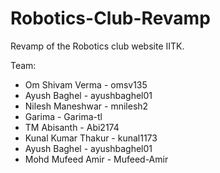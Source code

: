 # Robotics-Club-Revamp
Revamp of the Robotics club website IITK.

Team:
- Om Shivam Verma - omsv135
- Ayush Baghel - ayushbaghel01
- Nilesh Maneshwar - mnilesh2
- Garima - Garima-tl
- TM Abisanth - Abi2174
- Kunal Kumar Thakur - kunal1173
- Ayush Baghel - ayushbaghel01
- Mohd Mufeed Amir - Mufeed-Amir
